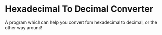 # Hexadecimal To Decimal Converter
 A program which can help you convert fom hexadecimal to decimal, or the other way around!
